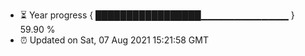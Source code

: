 - ⏳ Year progress { █████████████████▁▁▁▁▁▁▁▁▁▁▁▁▁ } 59.90 %
- ⏰ Updated on Sat, 07 Aug 2021 15:21:58 GMT

